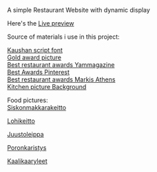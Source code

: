 A simple Restaurant Website with dynamic display

Here's the <a href="https://zidanleo012.github.io/restaurant-page-webpack/">Live preview</a>

Source of materials i use in this project:

<a href="https://www.fontsquirrel.com/fonts/kaushan-script">Kaushan script font</a><br>
<a href="https://www.pngitem.com/middle/TTxiJxx_gold-award-best-restaurant-badge-hd-png-download/">Gold award picture</a><br>
<a href="https://www.yammagazine.com/cast-your-vote-in-the-yam-magazine-best-restaurant-awards-2022-peoples-choice-awards/">Best restaurant awards Yammagazine</a><br>
<a href="https://www.pinterest.com/pin/833658581009790766/">Best Awards Pinterest</a><br>
<a href="https://makrisathens.com/en/">Best restaurant awards Markis Athens</a><br>
<a href="https://www.vecteezy.com/photo/40940607-ai-generated-glass-jars-with-coffee-beans-on-wooden-table-in-modern-kitchen-blurred-background">Kitchen picture Background</a><br>

Food pictures:<br>
<a href="https://www.wursti.fi/resepti/siskonmakkarakeitto/">Siskonmakkarakeitto</a>

<a href="https://jernejkitchen.com/recipes/finnish-salmon-soup-lohikeitto">Lohikeitto</a>

<a href="https://id.wikipedia.org/wiki/Juustoleip%C3%A4
riispuuro: https://www.pinterest.com/pin/easy-finnish-riisipuuro-recipe--517069600986208126/">Juustoleippa</a>

<a href="https://www.thefooddictator.com/hirshon-lappish-sauteed-reindeer-poronkaristys/">Poronkaristys</a>

<a href="http://www.arctic-cloudberry.com/2015/06/traditional-finnish-kaalikaaryleet.html">Kaalikaaryleet</a>